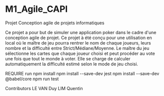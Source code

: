 # M1_Agile_CAPI
Projet Conception agile de projets informatiques

Ce projet a pour but de simuler une application poker dans le cadre d'une conception agile de projet.
Ce projet à été conçu pour une utilisation en local où le maître de jeu pourra rentrer le nom de chaque joueurs, leurs nombre et la difficulté entre Strict/Médiane/Moyenne.
Le maître du jeu sélectionne les cartes que chaque joueur choisi et peut procéder au vote une fois que tout le monde à voter. Elle se charge de calculer automatiquement la difficulté estimé selon le mode de jeu choisi.

REQUIRE
    run npm install
    npm install --save-dev jest
    npm install --save-dev @babel/core
    npm run test

Contributors 
    LE VAN Duy
    LIM Quentin
